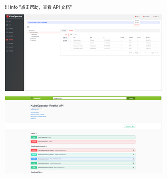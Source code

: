 
!!! info "点击帮助，查看 API 文档"

![api_swagger](../img/dev/swagger-1.png)

![api_swagger](../img/dev/swagger-2.png)
